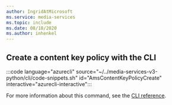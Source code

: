 ```yaml
---
author: IngridAtMicrosoft
ms.service: media-services 
ms.topic: include
ms.date: 08/18/2020
ms.author: inhenkel
---
```


## Create a content key policy with the CLI

:::code language="azurecli" source="~/../media-services-v3-python/cli/code-snippets.sh" id="AmsContentKeyPolicyCreate" interactive="azurecli-interactive":::

For more information about this command, see the [CLI reference](/cli/azure/ams/content-key-policy?view=azure-cli-latest#az-ams-content-key-policy-create).
